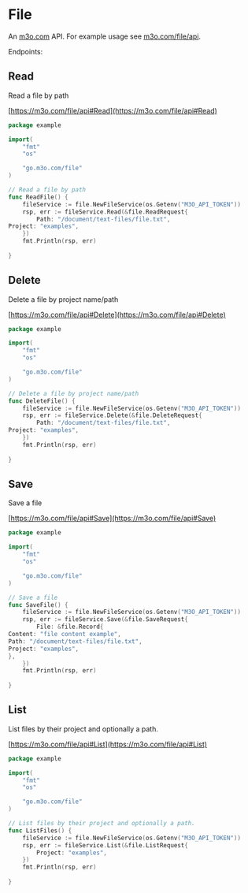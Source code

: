 # File

An [m3o.com](https://m3o.com) API. For example usage see [m3o.com/file/api](https://m3o.com/file/api).

Endpoints:

## Read

Read a file by path


[https://m3o.com/file/api#Read](https://m3o.com/file/api#Read)

```go
package example

import(
	"fmt"
	"os"

	"go.m3o.com/file"
)

// Read a file by path
func ReadFile() {
	fileService := file.NewFileService(os.Getenv("M3O_API_TOKEN"))
	rsp, err := fileService.Read(&file.ReadRequest{
		Path: "/document/text-files/file.txt",
Project: "examples",
	})
	fmt.Println(rsp, err)
	
}
```
## Delete

Delete a file by project name/path


[https://m3o.com/file/api#Delete](https://m3o.com/file/api#Delete)

```go
package example

import(
	"fmt"
	"os"

	"go.m3o.com/file"
)

// Delete a file by project name/path
func DeleteFile() {
	fileService := file.NewFileService(os.Getenv("M3O_API_TOKEN"))
	rsp, err := fileService.Delete(&file.DeleteRequest{
		Path: "/document/text-files/file.txt",
Project: "examples",
	})
	fmt.Println(rsp, err)
	
}
```
## Save

Save a file


[https://m3o.com/file/api#Save](https://m3o.com/file/api#Save)

```go
package example

import(
	"fmt"
	"os"

	"go.m3o.com/file"
)

// Save a file
func SaveFile() {
	fileService := file.NewFileService(os.Getenv("M3O_API_TOKEN"))
	rsp, err := fileService.Save(&file.SaveRequest{
		File: &file.Record{
Content: "file content example",
Path: "/document/text-files/file.txt",
Project: "examples",
},
	})
	fmt.Println(rsp, err)
	
}
```
## List

List files by their project and optionally a path.


[https://m3o.com/file/api#List](https://m3o.com/file/api#List)

```go
package example

import(
	"fmt"
	"os"

	"go.m3o.com/file"
)

// List files by their project and optionally a path.
func ListFiles() {
	fileService := file.NewFileService(os.Getenv("M3O_API_TOKEN"))
	rsp, err := fileService.List(&file.ListRequest{
		Project: "examples",
	})
	fmt.Println(rsp, err)
	
}
```
